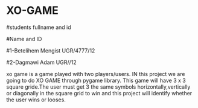 # XO-GAME

#students fullname and id

#Name and ID

#1-Betelihem Mengist   UGR/4777/12

#2-Dagmawi Adam   UGR//12


xo game is a game played with two players/users. 
IN this project we are going to do XO GAME through pygame library. This game will have 3 x 3 square gride.The user must get 3 the same symbols horizontally,vertically or diagonally in the square grid to win and this project will identify whether the user wins or looses.
